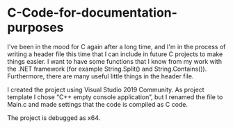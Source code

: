 # C-Code-for-documentation-purposes
I've been in the mood for C again after a long time, and I'm in the process of writing a header file this time that I can include in future C projects to make things easier. I want to have some functions that I know from my work with the .NET framework (for example String.Split() and String.Contains()). Furthermore, there are many useful little things in the header file.

I created the project using Visual Studio 2019 Community. As project template I chose “C++ empty console application”, but I renamed the file to Main.c and made settings that the code is compiled as C code.

The project is debugged as x64.
